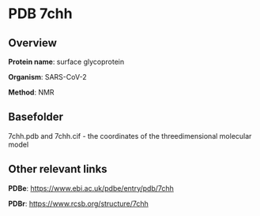 # PDB 7chh

## Overview

**Protein name**: surface glycoprotein

**Organism**: SARS-CoV-2

**Method**: NMR



## Basefolder

7chh.pdb and 7chh.cif - the coordinates of the threedimensional molecular model



## Other relevant links 
**PDBe**:  https://www.ebi.ac.uk/pdbe/entry/pdb/7chh
 
**PDBr**: https://www.rcsb.org/structure/7chh 
